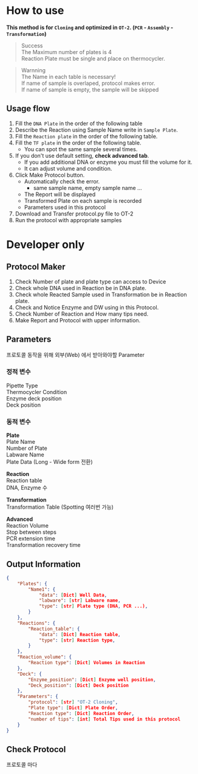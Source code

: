 # How to use
**This method is for `Cloning` and optimized in `OT-2`. (`PCR` - `Assembly` - `Transformation`)**   

> Success  
The Maximum number of plates is 4  
Reaction Plate must be single and place on thermocycler.  

> Warnning  
The Name in each table is necessary!  
If name of sample is overlaped, protocol makes error.  
If name of sample is empty, the sample will be skipped  

## Usage flow

1. Fill the `DNA Plate` in the order of the following table  
2. Describe the Reaction using Sample Name write in `Sample Plate`.
3. Fill the `Reaction plate` in the order of the following table.
4. Fill the `TF plate` in the order of the following table.
   - You can spot the same sample several times.
5. If you don't use default setting, **check advanced tab**.
   - If you add additional DNA or enzyme you must fill the volume for it.
   - It can adjust volume and condition.
6. Click Make Protocol button.
   - Automatically check the error.
     - same sample name, empty sample name ...
   - The Report will be displayed  
   - Transformed Plate on each sample is recorded
   - Parameters used in this protocol
7. Download and Transfer protocol.py file to OT-2
8. Run the protocol with appropriate samples

# Developer only

## Protocol Maker

1. Check Number of plate and plate type can access to Device
2. Check whole DNA used in Reaction be in DNA plate.
3. Check whole Reacted Sample used in Transformation be in Reaction plate.
4. Check and Notice Enzyme and DW using in this Protocol.
5. Check Number of Reaction and How many tips need.
6. Make Report and Protocol with upper information.

## Parameters

프로토콜 동작을 위해 외부(Web) 에서 받아와야할 Parameter

### 정적 변수

Pipette Type  
Thermocycler Condition  
Enzyme deck position  
Deck position

### 동적 변수

**Plate**  
Plate Name  
Number of Plate  
Labware Name  
Plate Data (Long - Wide form 전환)  

**Reaction**  
Reaction table  
DNA, Enzyme 수  

**Transformation**  
Transformation Table (Spotting 여러번 가능)  

**Advanced**  
Reaction Volume  
Stop between steps  
PCR extension time  
Transformation recovery time

## Output Information

``` json
{
    "Plates": {
        "Name1": {
            "data": [Dict] Well Data,
            "labware": [str] Labware name,
            "type": [str] Plate type (DNA, PCR ...),
        }
    },
    "Reactions": {
        "Reaction_table": {
            "data": [Dict] Reaction table,
            "type": [str] Reaction type,
        }
    },
    "Reaction_volume": {
        "Reaction type": [Dict] Volumes in Reaction
    },
    "Deck": {
        "Enzyme_position": [Dict] Enzyme well position,
        "Deck_position": [Dict] Deck position
    },
    "Parameters": {
        "protocol": [str] "OT-2 Cloning",
        "Plate type": [Dict] Plate Order,
        "Reaction type": [Dict] Reaction Order,
        "number of tips": [int] Total Tips used in this protocol
    }
}
```
## Check Protocol

프로토콜 마다 